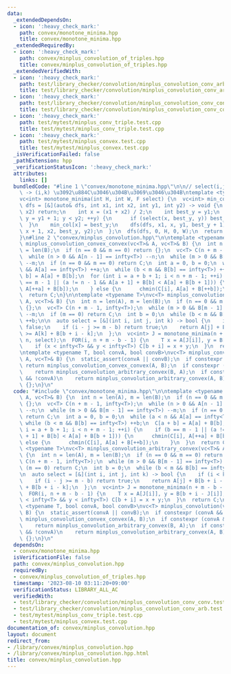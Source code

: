 ```yaml
---
data:
  _extendedDependsOn:
  - icon: ':heavy_check_mark:'
    path: convex/monotone_minima.hpp
    title: convex/monotone_minima.hpp
  _extendedRequiredBy:
  - icon: ':heavy_check_mark:'
    path: convex/minplus_convolution_of_triples.hpp
    title: convex/minplus_convolution_of_triples.hpp
  _extendedVerifiedWith:
  - icon: ':heavy_check_mark:'
    path: test/library_checker/convolution/minplus_convolution_conv_arb.test.cpp
    title: test/library_checker/convolution/minplus_convolution_conv_arb.test.cpp
  - icon: ':heavy_check_mark:'
    path: test/library_checker/convolution/minplus_convolution_conv_conv.test.cpp
    title: test/library_checker/convolution/minplus_convolution_conv_conv.test.cpp
  - icon: ':heavy_check_mark:'
    path: test/mytest/minplus_conv_triple.test.cpp
    title: test/mytest/minplus_conv_triple.test.cpp
  - icon: ':heavy_check_mark:'
    path: test/mytest/minplus_convex.test.cpp
    title: test/mytest/minplus_convex.test.cpp
  _isVerificationFailed: false
  _pathExtension: hpp
  _verificationStatusIcon: ':heavy_check_mark:'
  attributes:
    links: []
  bundledCode: "#line 1 \"convex/monotone_minima.hpp\"\n\n// select(i,j,k) : (i,j)\
    \ -> (i,k) \u3092\u884C\u3046\u304B\u3069\u3046\u304B\ntemplate <typename F>\n\
    vc<int> monotone_minima(int H, int W, F select) {\n  vc<int> min_col(H);\n  auto\
    \ dfs = [&](auto& dfs, int x1, int x2, int y1, int y2) -> void {\n    if (x1 ==\
    \ x2) return;\n    int x = (x1 + x2) / 2;\n    int best_y = y1;\n    for (int\
    \ y = y1 + 1; y < y2; ++y) {\n      if (select(x, best_y, y)) best_y = y;\n  \
    \  }\n    min_col[x] = best_y;\n    dfs(dfs, x1, x, y1, best_y + 1);\n    dfs(dfs,\
    \ x + 1, x2, best_y, y2);\n  };\n  dfs(dfs, 0, H, 0, W);\n  return min_col;\n\
    }\n#line 2 \"convex/minplus_convolution.hpp\"\n\ntemplate <typename T>\nvc<T>\
    \ minplus_convolution_convex_convex(vc<T>& A, vc<T>& B) {\n  int n = len(A), m\
    \ = len(B);\n  if (n == 0 && m == 0) return {};\n  vc<T> C(n + m - 1, infty<T>);\n\
    \  while (n > 0 && A[n - 1] == infty<T>) --n;\n  while (m > 0 && B[m - 1] == infty<T>)\
    \ --m;\n  if (n == 0 && m == 0) return C;\n  int a = 0, b = 0;\n  while (a < n\
    \ && A[a] == infty<T>) ++a;\n  while (b < m && B[b] == infty<T>) ++b;\n  C[a +\
    \ b] = A[a] + B[b];\n  for (int i = a + b + 1; i < n + m - 1; ++i) {\n    if (b\
    \ == m - 1 || (a != n - 1 && A[a + 1] + B[b] < A[a] + B[b + 1])) {\n      chmin(C[i],\
    \ A[++a] + B[b]);\n    } else {\n      chmin(C[i], A[a] + B[++b]);\n    }\n  }\n\
    \  return C;\n}\n\ntemplate <typename T>\nvc<T> minplus_convolution_arbitrary_convex(vc<T>&\
    \ A, vc<T>& B) {\n  int n = len(A), m = len(B);\n  if (n == 0 && m == 0) return\
    \ {};\n  vc<T> C(n + m - 1, infty<T>);\n  while (m > 0 && B[m - 1] == infty<T>)\
    \ --m;\n  if (m == 0) return C;\n  int b = 0;\n  while (b < m && B[b] == infty<T>)\
    \ ++b;\n\n  auto select = [&](int i, int j, int k) -> bool {\n    if (i < k) return\
    \ false;\n    if (i - j >= m - b) return true;\n    return A[j] + B[b + i - j]\
    \ >= A[k] + B[b + i - k];\n  };\n  vc<int> J = monotone_minima(n + m - b - 1,\
    \ n, select);\n  FOR(i, n + m - b - 1) {\n    T x = A[J[i]], y = B[b + i - J[i]];\n\
    \    if (x < infty<T> && y < infty<T>) C[b + i] = x + y;\n  }\n  return C;\n}\n\
    \ntemplate <typename T, bool convA, bool convB>\nvc<T> minplus_convolution(vc<T>&\
    \ A, vc<T>& B) {\n  static_assert(convA || convB);\n  if constexpr (convA && convB)\
    \ return minplus_convolution_convex_convex(A, B);\n  if constexpr (convA && !convB)\n\
    \    return minplus_convolution_arbitrary_convex(B, A);\n  if constexpr (convB\
    \ && !convA)\n    return minplus_convolution_arbitrary_convex(A, B);\n  return\
    \ {};\n}\n"
  code: "#include \"convex/monotone_minima.hpp\"\n\ntemplate <typename T>\nvc<T> minplus_convolution_convex_convex(vc<T>&\
    \ A, vc<T>& B) {\n  int n = len(A), m = len(B);\n  if (n == 0 && m == 0) return\
    \ {};\n  vc<T> C(n + m - 1, infty<T>);\n  while (n > 0 && A[n - 1] == infty<T>)\
    \ --n;\n  while (m > 0 && B[m - 1] == infty<T>) --m;\n  if (n == 0 && m == 0)\
    \ return C;\n  int a = 0, b = 0;\n  while (a < n && A[a] == infty<T>) ++a;\n \
    \ while (b < m && B[b] == infty<T>) ++b;\n  C[a + b] = A[a] + B[b];\n  for (int\
    \ i = a + b + 1; i < n + m - 1; ++i) {\n    if (b == m - 1 || (a != n - 1 && A[a\
    \ + 1] + B[b] < A[a] + B[b + 1])) {\n      chmin(C[i], A[++a] + B[b]);\n    }\
    \ else {\n      chmin(C[i], A[a] + B[++b]);\n    }\n  }\n  return C;\n}\n\ntemplate\
    \ <typename T>\nvc<T> minplus_convolution_arbitrary_convex(vc<T>& A, vc<T>& B)\
    \ {\n  int n = len(A), m = len(B);\n  if (n == 0 && m == 0) return {};\n  vc<T>\
    \ C(n + m - 1, infty<T>);\n  while (m > 0 && B[m - 1] == infty<T>) --m;\n  if\
    \ (m == 0) return C;\n  int b = 0;\n  while (b < m && B[b] == infty<T>) ++b;\n\
    \n  auto select = [&](int i, int j, int k) -> bool {\n    if (i < k) return false;\n\
    \    if (i - j >= m - b) return true;\n    return A[j] + B[b + i - j] >= A[k]\
    \ + B[b + i - k];\n  };\n  vc<int> J = monotone_minima(n + m - b - 1, n, select);\n\
    \  FOR(i, n + m - b - 1) {\n    T x = A[J[i]], y = B[b + i - J[i]];\n    if (x\
    \ < infty<T> && y < infty<T>) C[b + i] = x + y;\n  }\n  return C;\n}\n\ntemplate\
    \ <typename T, bool convA, bool convB>\nvc<T> minplus_convolution(vc<T>& A, vc<T>&\
    \ B) {\n  static_assert(convA || convB);\n  if constexpr (convA && convB) return\
    \ minplus_convolution_convex_convex(A, B);\n  if constexpr (convA && !convB)\n\
    \    return minplus_convolution_arbitrary_convex(B, A);\n  if constexpr (convB\
    \ && !convA)\n    return minplus_convolution_arbitrary_convex(A, B);\n  return\
    \ {};\n}\n"
  dependsOn:
  - convex/monotone_minima.hpp
  isVerificationFile: false
  path: convex/minplus_convolution.hpp
  requiredBy:
  - convex/minplus_convolution_of_triples.hpp
  timestamp: '2023-08-10 03:11:20+09:00'
  verificationStatus: LIBRARY_ALL_AC
  verifiedWith:
  - test/library_checker/convolution/minplus_convolution_conv_conv.test.cpp
  - test/library_checker/convolution/minplus_convolution_conv_arb.test.cpp
  - test/mytest/minplus_conv_triple.test.cpp
  - test/mytest/minplus_convex.test.cpp
documentation_of: convex/minplus_convolution.hpp
layout: document
redirect_from:
- /library/convex/minplus_convolution.hpp
- /library/convex/minplus_convolution.hpp.html
title: convex/minplus_convolution.hpp
---
```

